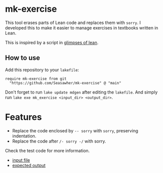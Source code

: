 # mk-exercise

This tool erases parts of Lean code and replaces them with `sorry`. I developed this to make it easier to manage exercises in textbooks written in Lean.

This is inspired by a script in [glimpses of lean](https://github.com/PatrickMassot/GlimpseOfLean/tree/master).

## How to use

Add this repository to your `lakefile`:

```lean
require mk-exercise from git
  "https://github.com/Seasawher/mk-exercise" @ "main"
```

Don't forget to run `lake update mdgen` after editing the `lakefile`. And simply run `lake exe mk_exercise <input_dir> <output_dir>`.

# Features

* Replace the code enclosed by `-- sorry` with `sorry`, preserving indentation.
* Replace the code after `/- sorry -/` with sorry.

Check the test code for more information.

* [input file](./Test/Src/Solution.lean)
* [expected output](./Test/Exp/Solution.lean)